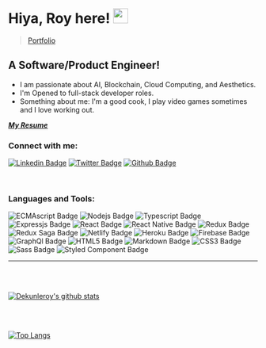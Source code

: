 
# Hiya, Roy here! <img src="https://media.giphy.com/media/hvRJCLFzcasrR4ia7z/giphy.gif" width="30px">

> [Portfolio]

## A Software/Product Engineer!
- I am passionate about AI, Blockchain, Cloud Computing, and Aesthetics.
- I'm Opened to full-stack developer roles.
- Something about me: I'm a good cook, I play video games sometimes and I love working out.

[**_My Resume_**](https://docs.google.com/document/d/1j6F3COcroHSoQyjcMvuQ_aZto5n8ynOLg3Tj6xTiquk/edit?usp=sharing)

### Connect with me:

[![Linkedin Badge](https://img.shields.io/badge/LinkedIn-0077B5?style=for-the-badge&logo=linkedin&logoColor=white&link=https://www.linkedin.com/in/m-bakr/)](https://www.linkedin.com/in/sadebanjo/)
[![Twitter Badge](https://img.shields.io/badge/Twitter-1DA1F2?style=for-the-badge&logo=twitter&logoColor=white&link=https://twitter.com/bkshjs)](https://twitter.com/sublimeaker)
[![Github Badge](https://img.shields.io/badge/GitHub-20232A?style=for-the-badge&logo=github&logoColor=white&link=https://github.com/dekunleroy)](https://github.com/dekunleroy)

<br />

### Languages and Tools:
![ECMAscript Badge](https://img.shields.io/badge/ECMAScript-F7DF1E?style=for-the-badge&logo=javascript&logoColor=black)
![Nodejs Badge](https://img.shields.io/badge/Node.js-43853D?style=for-the-badge&logo=node.js&logoColor=white)
![Typescript Badge](https://img.shields.io/badge/TypeScript-007ACC?style=for-the-badge&logo=typescript&logoColor=white)
![Expressjs Badge](https://img.shields.io/badge/Express.js-404D59?style=for-the-badge)
![React Badge](https://img.shields.io/badge/React-20232A?style=for-the-badge&logo=react&logoColor=61DAFB)
![React Native Badge](https://img.shields.io/badge/ReactNative-20232A?style=for-the-badge&logo=react&logoColor=61DAFB)
![Redux Badge](https://img.shields.io/badge/Redux-593D88?style=for-the-badge&logo=redux&logoColor=white)
![Redux Saga Badge](https://img.shields.io/badge/ReduxSaga-593D88?style=for-the-badge&logo=redux-saga&logoColor=white)
![Netlify Badge](https://img.shields.io/badge/Netlify-00C7B7?style=for-the-badge&logo=netlify&logoColor=white)
![Heroku Badge](https://img.shields.io/badge/Heroku-430098?style=for-the-badge&logo=heroku&logoColor=white)
![Firebase Badge](https://img.shields.io/badge/Firebase-000000?style=for-the-badge&logo=firebase&logoColor=F7DF1E)
![GraphQl Badge](https://img.shields.io/badge/GraphQl-000000?style=for-the-badge&logo=graphql&logoColor=pink)
![HTML5 Badge](https://img.shields.io/badge/HTML5-E34F26?style=for-the-badge&logo=html5&logoColor=white)
![Markdown Badge](https://img.shields.io/badge/Markdown-000000?style=for-the-badge&logo=markdown&logoColor=white)
![CSS3 Badge](https://img.shields.io/badge/CSS3-1572B6?style=for-the-badge&logo=css3&logoColor=white)
![Sass Badge](https://img.shields.io/badge/Sass-CC6699?style=for-the-badge&logo=sass&logoColor=white)
![Styled Component Badge](https://img.shields.io/badge/StyledComponent-000000?style=for-the-badge&logo=styled-components)





---

<div class="row">
<br />
<br />

[![Dekunleroy's github stats](https://github-readme-stats.vercel.app/api?username=dekunleroy&sshow_icons=true_color=fff&icon_color=79ff97&text_color=9f9f9f&bg_color=151515)](https://github.com/dekunleroy/github-readme-stats)

<br />
<br />

[![Top Langs](https://github-readme-stats.vercel.app/api/top-langs/?username=dekunleroy&show_icons=true&theme=radical&layout=compact)](https://github.com/dekunleroy/github-readme-stats)
</div>

[Portfolio]: https://sublimeaker.com/
[LinkedIn]: https://www.linkedin.com/in/sadebanjo/
[Twitter]: https://twitter.com/sublimeaker
